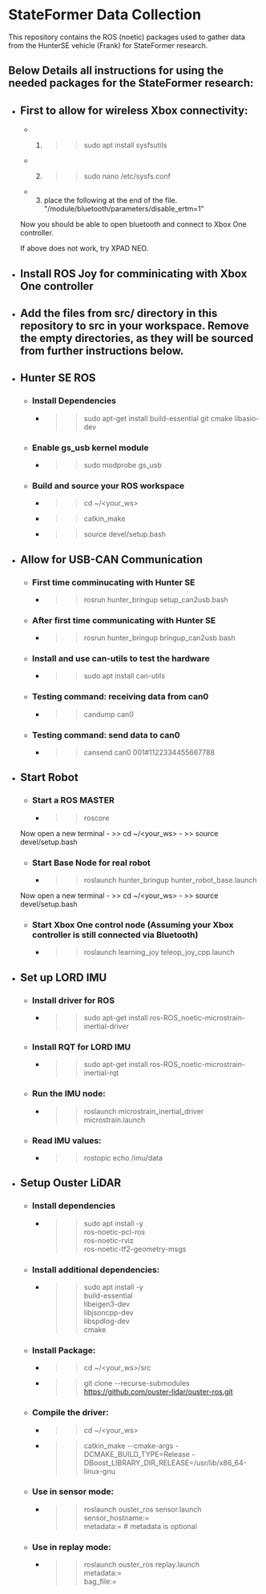 # StateFormer Data Collection

This repository contains the ROS (noetic) packages used to gather data from the HunterSE vehicle (Frank) for StateFormer research.

## Below Details all instructions for using the needed packages for the StateFormer research:

- ## First to allow for wireless Xbox connectivity:
    - 1) >> sudo apt install sysfsutils
    - 2) >> sudo nano /etc/sysfs.conf
    - 3) place the following at the end of the file. "/module/bluetooth/parameters/disable_ertm=1"

    Now you should be able to open bluetooth and connect to Xbox One controller.

    If above does not work, try XPAD NEO.

- ## Install ROS Joy for comminicating with Xbox One controller

- ## Add the files from src/ directory in this repository to src in your workspace. Remove the empty directories, as they will be sourced from further instructions below.

- ## Hunter SE ROS 
    - ### Install Dependencies
        - >> sudo apt-get install build-essential git cmake libasio-dev

    - ### Enable gs_usb kernel module 
        - >> sudo modprobe gs_usb


    - ### Build and source your ROS workspace
        - >> cd ~/<your_ws>
        - >> catkin_make
        - >> source devel/setup.bash

- ## Allow for USB-CAN Communication
    - ### First time comminucating with Hunter SE
        - >> rosrun hunter_bringup setup_can2usb.bash

    - ### After first time communicating with Hunter SE
        - >> rosrun hunter_bringup bringup_can2usb.bash

    - ### Install and use can-utils to test the hardware 
        - >> sudo apt install can-utils

    - ### Testing command: receiving data from can0
        - >> candump can0

    - ### Testing command: send data to can0
        - >> cansend can0 001#1122334455667788

- ## Start Robot
    - ### Start a ROS MASTER 
        - >> roscore

    Now open a new terminal
        - >> cd ~/<your_ws>
        - >> source devel/setup.bash

    - ### Start Base Node for real robot
        - >> roslaunch hunter_bringup hunter_robot_base.launch

    Now open a new terminal
        - >> cd ~/<your_ws>
        - >> source devel/setup.bash

    - ### Start Xbox One control node (Assuming your Xbox controller is still connected via Bluetooth)
        - >> roslaunch learning_joy teleop_joy_cpp.launch

- ## Set up LORD IMU
    - ### Install driver for ROS
        - >> sudo apt-get install ros-ROS_noetic-microstrain-inertial-driver

    - ### Install RQT for LORD IMU
        - >> sudo apt-get install ros-ROS_noetic-microstrain-inertial-rqt

    - ### Run the IMU node:
        - >> roslaunch microstrain_inertial_driver microstrain.launch

    - ### Read IMU values:
        - >> rostopic echo /imu/data

- ## Setup Ouster LiDAR
    - ### Install dependencies
        - >> sudo apt install -y            \
             ros-noetic-pcl-ros             \
             ros-noetic-rviz                \
             ros-noetic-tf2-geometry-msgs

    - ### Install additional dependencies:
        - >> sudo apt install -y \
             build-essential \
             libeigen3-dev   \
             libjsoncpp-dev  \
             libspdlog-dev   \
             cmake

    - ### Install Package:
        - >> cd ~/<your_ws>/src
        - >> git clone --recurse-submodules https://github.com/ouster-lidar/ouster-ros.git

    - ### Compile the driver:
        - >> cd ~/<your_ws>
        - >> catkin_make --cmake-args -DCMAKE_BUILD_TYPE=Release -DBoost_LIBRARY_DIR_RELEASE=/usr/lib/x86_64-linux-gnu

    - ### Use in sensor mode:
        - >> roslaunch ouster_ros sensor.launch      \
             sensor_hostname:=<sensor host name>    \
             metadata:=<json file name>             # metadata is optional

    - ### Use in replay mode:
        - >> roslaunch ouster_ros replay.launch      \
             metadata:=<json file name>          \
             bag_file:=<path to rosbag file>


